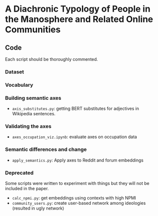 # A Diachronic Typology of People in the Manosphere and Related Online Communities

## Code

Each script should be thoroughly commented.

### Dataset

### Vocabulary

### Building semantic axes

- `axis_substitutes.py`: getting BERT substitutes for adjectives in Wikipedia sentences.

### Validating the axes 

- `axes_occupation_viz.ipynb`: evaluate axes on occupation data

### Semantic differences and change 

- `apply_semantics.py`: Apply axes to Reddit and forum embeddings 

### Deprecated
Some scripts were written to experiment with things but they will not be included in the paper. 
- `calc_npmi.py`: get embeddings using contexts with high NPMI 
- `community_users.py`: create user-based network among ideologies (resulted in ugly network)

